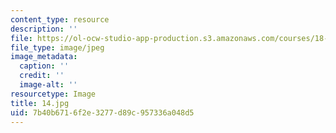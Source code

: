 ```yaml
---
content_type: resource
description: ''
file: https://ol-ocw-studio-app-production.s3.amazonaws.com/courses/18-03-differential-equations-spring-2010/7b40b6716f2e3277d89c957336a048d5_14.jpg
file_type: image/jpeg
image_metadata:
  caption: ''
  credit: ''
  image-alt: ''
resourcetype: Image
title: 14.jpg
uid: 7b40b671-6f2e-3277-d89c-957336a048d5
---
```

